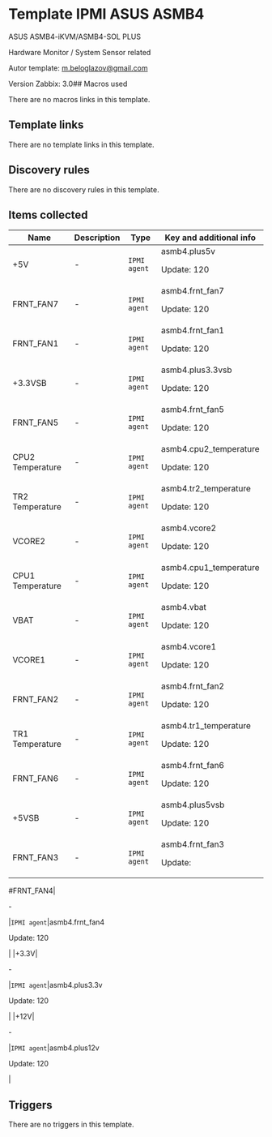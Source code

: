 # Template IPMI ASUS ASMB4

ASUS ASMB4-iKVM/ASMB4-SOL PLUS

Hardware Monitor / System Sensor related

Autor template: m.beloglazov@gmail.com

Version Zabbix: 3.0## Macros used

There are no macros links in this template.

## Template links

There are no template links in this template.

## Discovery rules

There are no discovery rules in this template.

## Items collected

|Name|Description|Type|Key and additional info|
|----|-----------|----|----|
|+5V|<p>-</p>|`IPMI agent`|asmb4.plus5v<p>Update: 120</p>|
|FRNT_FAN7|<p>-</p>|`IPMI agent`|asmb4.frnt_fan7<p>Update: 120</p>|
|FRNT_FAN1|<p>-</p>|`IPMI agent`|asmb4.frnt_fan1<p>Update: 120</p>|
|+3.3VSB|<p>-</p>|`IPMI agent`|asmb4.plus3.3vsb<p>Update: 120</p>|
|FRNT_FAN5|<p>-</p>|`IPMI agent`|asmb4.frnt_fan5<p>Update: 120</p>|
|CPU2 Temperature|<p>-</p>|`IPMI agent`|asmb4.cpu2_temperature<p>Update: 120</p>|
|TR2 Temperature|<p>-</p>|`IPMI agent`|asmb4.tr2_temperature<p>Update: 120</p>|
|VCORE2|<p>-</p>|`IPMI agent`|asmb4.vcore2<p>Update: 120</p>|
|CPU1 Temperature|<p>-</p>|`IPMI agent`|asmb4.cpu1_temperature<p>Update: 120</p>|
|VBAT|<p>-</p>|`IPMI agent`|asmb4.vbat<p>Update: 120</p>|
|VCORE1|<p>-</p>|`IPMI agent`|asmb4.vcore1<p>Update: 120</p>|
|FRNT_FAN2|<p>-</p>|`IPMI agent`|asmb4.frnt_fan2<p>Update: 120</p>|
|TR1 Temperature|<p>-</p>|`IPMI agent`|asmb4.tr1_temperature<p>Update: 120</p>|
|FRNT_FAN6|<p>-</p>|`IPMI agent`|asmb4.frnt_fan6<p>Update: 120</p>|
|+5VSB|<p>-</p>|`IPMI agent`|asmb4.plus5vsb<p>Update: 120</p>|
|FRNT_FAN3|<p>-</p>|`IPMI agent`|asmb4.frnt_fan3<p>Update: |


#FRNT_FAN4|<p>-</p>|`IPMI agent`|asmb4.frnt_fan4<p>Update: 120</p>|
|+3.3V|<p>-</p>|`IPMI agent`|asmb4.plus3.3v<p>Update: 120</p>|
|+12V|<p>-</p>|`IPMI agent`|asmb4.plus12v<p>Update: 120</p>|


## Triggers

There are no triggers in this template.

